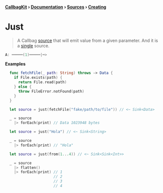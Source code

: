 #### [CallbagKit][Callbag] › [Documentation][Documentation] › [Sources][Sources] › [Creating][Creating]
# Just
> A Callbag [source][Sources] that will emit value from a given parameter.
> And it is a [single][Sources] source.

```swift
A: ─────(1)─────|─>
```

**Examples**

```swift
  func fetchFile(_ path: String) throws -> Data {
    if File.exists(path) {
      return File.read(path)
    } else {
      throw FileError.notFound(path)
    }
  }

  let source = just(fetchFile("fake/path/to/file")) // <~ Sink<Data>

  _ = source
    |> forEach(print) // Data 1023948 bytes
```

```swift
  let source = just("Hola") // <~ Sink<String>

  _ = source
    |> forEach(print) // "Hola"
```

```swift
  let source = just(from(1...4)) // <~ Sink<Sink<Int>>

  _ = source
    |> flatten()
    |> forEach(print) // 1
                      // 2
                      // 3
                      // 4
```

[Callbag]: <../../../README.md> (Callbag)
[Documentation]: <../../README.md> (Documentation)
[Sources]: <../README.md> (Sources)
[Creating]: <./README.md> (Creating)